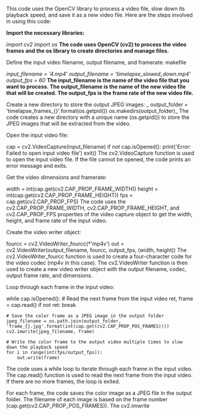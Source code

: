This code uses the OpenCV library to process a video file, slow down its playback speed, and save it as a new video file. Here are the steps involved in using this code:

**Import the necessary libraries:**

_import cv2
import os_
**The code uses OpenCV (cv2) to process the video frames and the os library to create directories and manage files.**

Define the input video filename, output filename, and framerate:
makefile

_input_filename = '4.mp4'
output_filename = 'timelapse_slowed_down.mp4'
output_fps = 60_
**The input_filename is the name of the video file that you want to process. The output_filename is the name of the new video file that will be created. The output_fps is the frame rate of the new video file.**

Create a new directory to store the output JPEG images:
_
output_folder = 'timelapse_frames_{}'.format(os.getpid())
os.makedirs(output_folder)_
The code creates a new directory with a unique name (os.getpid()) to store the JPEG images that will be extracted from the video.

Open the input video file:

cap = cv2.VideoCapture(input_filename)
if not cap.isOpened():
    print('Error: Failed to open input video file')
    exit()
The cv2.VideoCapture function is used to open the input video file. If the file cannot be opened, the code prints an error message and exits.

Get the video dimensions and framerate:

width = int(cap.get(cv2.CAP_PROP_FRAME_WIDTH))
height = int(cap.get(cv2.CAP_PROP_FRAME_HEIGHT))
fps = cap.get(cv2.CAP_PROP_FPS)
The code uses the cv2.CAP_PROP_FRAME_WIDTH, cv2.CAP_PROP_FRAME_HEIGHT, and cv2.CAP_PROP_FPS properties of the video capture object to get the width, height, and frame rate of the input video.

Create the video writer object:

fourcc = cv2.VideoWriter_fourcc(*'mp4v')
out = cv2.VideoWriter(output_filename, fourcc, output_fps, (width, height))
The cv2.VideoWriter_fourcc function is used to create a four-character code for the video codec (mp4v in this case). The cv2.VideoWriter function is then used to create a new video writer object with the output filename, codec, output frame rate, and dimensions.

Loop through each frame in the input video:

while cap.isOpened():
    # Read the next frame from the input video
    ret, frame = cap.read()
    if not ret:
        break
    
    # Save the color frame as a JPEG image in the output folder
    jpeg_filename = os.path.join(output_folder, 'frame_{}.jpg'.format(int(cap.get(cv2.CAP_PROP_POS_FRAMES))))
    cv2.imwrite(jpeg_filename, frame)
    
    # Write the color frame to the output video multiple times to slow down the playback speed
    for i in range(int(fps/output_fps)):
        out.write(frame)
The code uses a while loop to iterate through each frame in the input video. The cap.read() function is used to read the next frame from the input video. If there are no more frames, the loop is exited.

For each frame, the code saves the color image as a JPEG file in the output folder. The filename of each image is based on the frame number (cap.get(cv2.CAP_PROP_POS_FRAMES)). The cv2.imwrite
